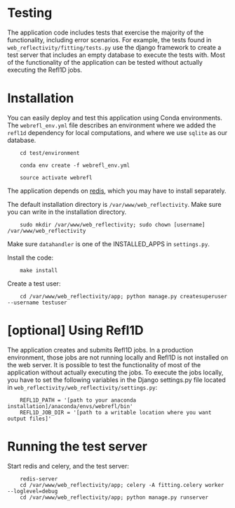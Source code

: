 # Testing
The application code includes tests that exercise the majority of the functionality, including error scenarios.
For example, the tests found in ``web_reflectivity/fitting/tests.py`` use the django framework to create a test server that
includes an empty database to execute the tests with. Most of the functionality of the application can be tested
without actually executing the Refl1D jobs.

# Installation
You can easily deploy and test this application using Conda environments. The ``webrefl_env.yml`` file describes
an environment where we added the ``refl1d`` dependency for local computations, and where we use ``sqlite`` as our database.

        cd test/environment

        conda env create -f webrefl_env.yml

        source activate webrefl

The application depends on [redis](https://redis.io/), which you may have to install separately.

The default installation directory is ``/var/www/web_reflectivity``.
Make sure you can write in the installation directory.

        sudo mkdir /var/www/web_reflectivity; sudo chown [username] /var/www/web_reflectivity

Make sure ``datahandler`` is one of the INSTALLED_APPS in ``settings.py``.

Install the code:

        make install

Create a test user:

        cd /var/www/web_reflectivity/app; python manage.py createsuperuser --username testuser

# [optional] Using Refl1D
The application creates and submits Refl1D jobs. In a production environment, those jobs are not running
locally and Refl1D is not installed on the web server. It is possible to test the functionality of most of
the application without actually executing the jobs. To execute the jobs locally, you have to set the following
variables in the Django settings.py file located in ``web_reflectivity/web_reflectivity/settings.py``:

        REFL1D_PATH = '[path to your anaconda installation]/anaconda/envs/webrefl/bin'
        REFL1D_JOB_DIR = '[path to a writable location where you want output files]'

# Running the test server
Start redis and celery, and the test server:

        redis-server
        cd /var/www/web_reflectivity/app; celery -A fitting.celery worker --loglevel=debug
        cd /var/www/web_reflectivity/app; python manage.py runserver
